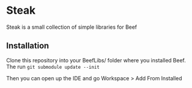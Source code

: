 # Steak
Steak is a small collection of simple libraries for Beef

## Installation

Clone this repository into your BeefLibs/ folder where you installed Beef. The run `git submodule update --init`

Then you can open up the IDE and go Workspace > Add From Installed
